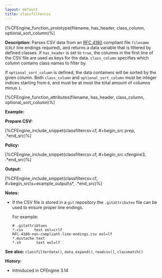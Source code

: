 ```yaml
---
layout: default
title: classfiltercsv
---
```


[%CFEngine_function_prototype(filename, has_header, class_column, optional_sort_column)%]

**Description:**
Parses CSV data from an [RFC 4180](http://www.ietf.org/rfc/rfc4180.txt) compliant file `filename` (`CRLF` line endings required), and returns a data variable that is
filtered by defined classes. If `has_header` is set to `true`, the columns in
the first line of the CSV file are used as keys for the data. `class_column`
specifies which column contains class names to filter by.

If `optional_sort_column` is defined, the data containers will be sorted by the
given column. Both `class_column` and `optional_sort_column` must be integer
indices starting from `0`, and must be at most the total amount of columns
minus `1`.

[%CFEngine_function_attributes(filename, has_header, class_column, optional_sort_column)%]

**Example:**

**Prepare CSV:**

[%CFEngine_include_snippet(classfiltercsv.cf, #\+begin_src prep, .*end_src)%]

**Policy:**

[%CFEngine_include_snippet(classfiltercsv.cf, #\+begin_src cfengine3, .*end_src)%]

**Output:**

[%CFEngine_include_snippet(classfiltercsv.cf, #\+begin_src\s+example_output\s*, .*end_src)%]

**Notes:**

* If the CSV file is stored in a `git` repository the `.gitattributes` file can be used to ensure proper line endings.

   For example:

   ```
   # .gitattribtues
   *.csv     text eol=crlf
   RFC-4180-non-compliant-line-endings.csv eol=lf
   *.mustache text
   *.sh       text eol=lf
   ```

**See also:** `classfilterdata()`, `data_expand()`, `readcsv()`, `classmatch()`

**History:**

- Introduced in CFEngine 3.14
